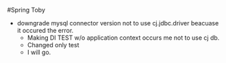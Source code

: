 #Spring Toby
* downgrade mysql connector version not to use cj.jdbc.driver beacuase it occured the error.
  * Making DI TEST w/o application context occurs me not to use cj db. 
  * Changed only test
  * I will go.
